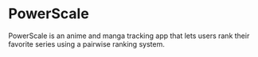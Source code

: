 # PowerScale
PowerScale is an anime and manga tracking app that lets users rank their favorite series using a pairwise ranking system.
